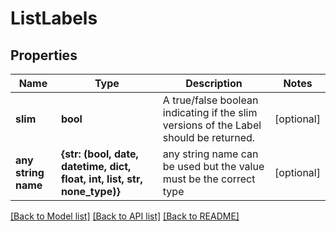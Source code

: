 # ListLabels

## Properties
Name | Type | Description | Notes
------------ | ------------- | ------------- | -------------
**slim** | **bool** | A true/false boolean indicating if the slim versions of the Label should be returned. | [optional] 
**any string name** | **{str: (bool, date, datetime, dict, float, int, list, str, none_type)}** | any string name can be used but the value must be the correct type | [optional]

[[Back to Model list]](../README.md#documentation-for-models) [[Back to API list]](../README.md#documentation-for-api-endpoints) [[Back to README]](../README.md)


